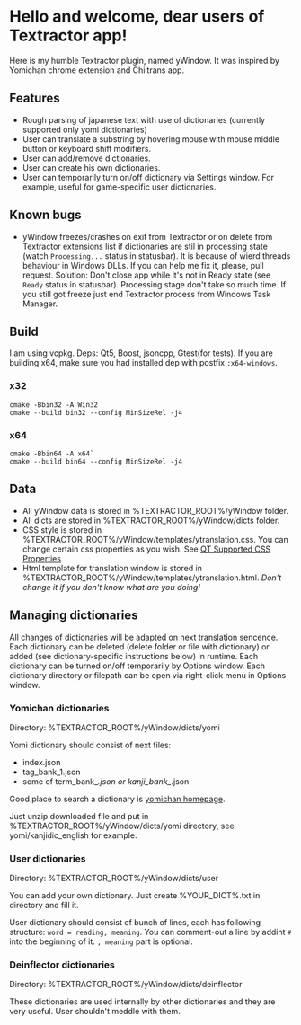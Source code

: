# Hello and welcome, dear users of Textractor app!

Here is my humble Textractor plugin, named yWindow. It was inspired by Yomichan chrome extension and Chiitrans app.

## Features

- Rough parsing of japanese text with use of dictionaries (currently supported only yomi dictionaries)
- User can translate a substring by hovering mouse with mouse middle button or keyboard shift modifiers.
- User can add/remove dictionaries.
- User can create his own dictionaries.
- User can temporarily turn on/off dictionary via Settings window. For example, useful for game-specific user dictionaries.

## Known bugs

- yWindow freezes/crashes on exit from Textractor or on delete from Textractor extensions list if dictionaries are stil in processing state (watch `Processing...` status in statusbar). It is because of wierd threads behaviour in Windows DLLs. If you can help me fix it, please, pull request. Solution: Don't close app while it's not in Ready state (see `Ready` status in statusbar). Processing stage don't take so much time. If you still got freeze just end Textractor process from Windows Task Manager.

## Build

I am using vcpkg. Deps: Qt5, Boost, jsoncpp, Gtest(for tests). If you are building x64, make sure you had installed dep with postfix `:x64-windows`.

### x32

```
cmake -Bbin32 -A Win32
cmake --build bin32 --config MinSizeRel -j4
```

### x64

```
cmake -Bbin64 -A x64`
cmake --build bin64 --config MinSizeRel -j4
```

## Data
- All yWindow data is stored in %TEXTRACTOR_ROOT%/yWindow folder.
- All dicts are stored in %TEXTRACTOR_ROOT%/yWindow/dicts folder.
- CSS style is stored in %TEXTRACTOR_ROOT%/yWindow/templates/ytranslation.css. You can change certain css properties as you wish. See [QT Supported CSS Properties](https://doc.qt.io/qt-5/richtext-html-subset.html#css-properties).
- Html template for translation window is stored in %TEXTRACTOR_ROOT%/yWindow/templates/ytranslation.html. _Don't change it if you don't know what are you doing!_

## Managing dictionaries

All changes of dictionaries will be adapted on next translation sencence.
Each dictionary can be deleted (delete folder or file with dictionary) or added (see dictionary-specific instructions below) in runtime.
Each dictionary can be turned on/off temporarily by Options window.
Each dictionary directory or filepath can be open via right-click menu in Options window.

### Yomichan dictionaries

Directory: %TEXTRACTOR_ROOT%/yWindow/dicts/yomi

Yomi dictionary should consist of next files:
- index.json
- tag_bank_1.json
- some of term_bank_*.json or kanji_bank_*.json

Good place to search a dictionary is [yomichan homepage](https://foosoft.net/projects/yomichan/).

Just unzip downloaded file and put in %TEXTRACTOR_ROOT%/yWindow/dicts/yomi directory, see yomi/kanjidic_english for example.

### User dictionaries

Directory: %TEXTRACTOR_ROOT%/yWindow/dicts/user

You can add your own dictionary. Just create %YOUR_DICT%.txt in directory and fill it.

User dictionary should consist of bunch of lines, each has following structure: `word = reading, meaning`. You can comment-out a line by addint `#` into the beginning of it. `, meaning` part is optional.

### Deinflector dictionaries

Directory: %TEXTRACTOR_ROOT%/yWindow/dicts/deinflector

These dictionaries are used internally by other dictionaries and they are very useful. User shouldn't meddle with them.
